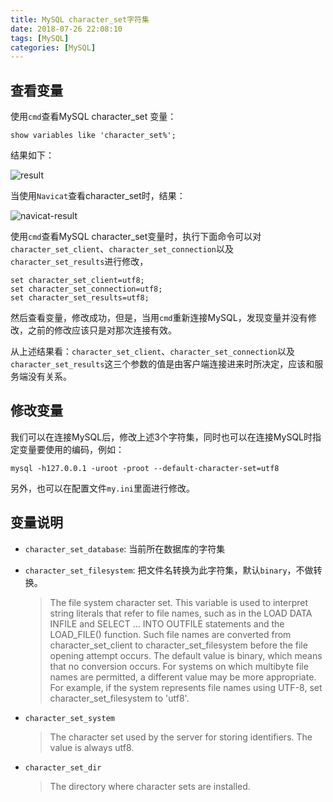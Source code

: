 ```yaml
---
title: MySQL character_set字符集
date: 2018-07-26 22:08:10
tags: [MySQL]
categories: [MySQL]
---
```


## 查看变量

使用`cmd`查看MySQL character_set 变量：

```mysql
show variables like 'character_set%';
```

<!--more-->

结果如下：

![result](https://walker911-1256994604.cos.ap-shanghai.myqcloud.com/blog%2Fmysql_character.png)

当使用`Navicat`查看character_set时，结果：

![navicat-result](https://walker911-1256994604.cos.ap-shanghai.myqcloud.com/blog%2Fnavicat_mysql_character.png)

使用`cmd`查看MySQL character_set变量时，执行下面命令可以对`character_set_client`、`character_set_connection`以及`character_set_results`进行修改，

```mysql
set character_set_client=utf8;
set character_set_connection=utf8;
set character_set_results=utf8;
```

然后查看变量，修改成功，但是，当用`cmd`重新连接MySQL，发现变量并没有修改，之前的修改应该只是对那次连接有效。

从上述结果看：`character_set_client`、`character_set_connection`以及`character_set_results`这三个参数的值是由客户端连接进来时所决定，应该和服务端没有关系。

## 修改变量

我们可以在连接MySQL后，修改上述3个字符集，同时也可以在连接MySQL时指定变量要使用的编码，例如：

```mysql
mysql -h127.0.0.1 -uroot -proot --default-character-set=utf8
```

另外，也可以在配置文件`my.ini`里面进行修改。

## 变量说明

- `character_set_database`: 当前所在数据库的字符集

- `character_set_filesystem`: 把文件名转换为此字符集，默认`binary`，不做转换。

    > The file system character set. This variable is used to interpret string literals that refer to file names, such as in the LOAD DATA INFILE and SELECT ... INTO OUTFILE statements and the LOAD_FILE() function. Such file names are converted from character_set_client to character_set_filesystem before the file opening attempt occurs. The default value is binary, which means that no conversion occurs. For systems on which multibyte file names are permitted, a different value may be more appropriate. For example, if the system represents file names using UTF-8, set character_set_filesystem to 'utf8'.

- `character_set_system`

    > The character set used by the server for storing identifiers. The value is always utf8.

- `character_set_dir`

    > The directory where character sets are installed. 